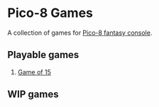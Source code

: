 # Pico-8 Games

A collection of games for [Pico-8 fantasy console](https://www.lexaloffle.com/pico-8.php).

## Playable games
1. [Game of 15](./game_of_15/game_of_15.html)


## WIP games